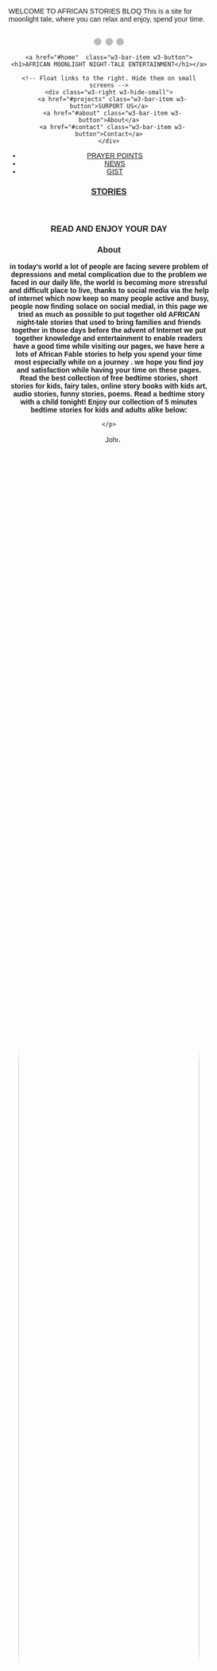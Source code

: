 WELCOME TO AFRICAN STORIES BLOQ
This is a site for moonlight tale, where you can relax and enjoy, spend your time.
<html lang="en-gb" dir="ltr">
<title>AFRICAN MOONLIGHT NIGHT-TALE ENTERTAINMENT</title>

<meta charset="UTF-8">
<meta name="viewport" content="width=device-width, initial-scale=1">
<link rel="stylesheet" href="https://www.w3schools.com/w3css/4/w3.css">
<header background-color="blue">

<style>
* {box-sizing: border-box;}
body {font-family: Verdana, sans-serif;}
.mySlides {display: none;}
img {vertical-align: middle;}

/* Slideshow container */
.slideshow-container {
  max-width: 1000px;
  position: relative;
  margin: auto;
}

/* Caption text */
.text {
  color: #f2f2f2;
  font-size: 15px;
  padding: 8px 12px;
  position: absolute;
  bottom: 8px;
  width: 100%;
  text-align: center;
}

/* Number text (1/3 etc) */
.numbertext {
  color: #f2f2f2;
  font-size: 12px;
  padding: 8px 12px;
  position: absolute;
  top: 0;
}

/* The dots/bullets/indicators */
.dot {
  height: 15px;
  width: 15px;
  margin: 0 2px;
  background-color: #bbb;
  border-radius: 50%;
  display: inline-block;
  transition: background-color 0.6s ease;
}

.active {
  background-color: #717171;
}

/* Fading animation */
.fade {
  -webkit-animation-name: fade;
  -webkit-animation-duration: 1.5s;
  animation-name: fade;
  animation-duration: 1.5s;
}

@-webkit-keyframes fade {
  from {opacity: .4} 
  to {opacity: 1}
}

@keyframes fade {
  from {opacity: .4} 
  to {opacity: 1}
}

/* On smaller screens, decrease text size */
@media only screen and (max-width: 300px) {
  .text {font-size: 11px}
}
body {
  background-color: #RRGGBB;
  width: 100%; 
  
}
section:after {
  content: "";
  display: table;
  clear: both;
}
Title{
background-image: image5.jpg;
 width: 1200; 
 height: 400;
 }
 
  img {
  border-radius: 50%;
}
</style>


<body>




<!-- Slideshow container -->

<div class="slideshow-container">

<div class="mySlides fade">
  <div class="numbertext"></div>
  <img src="image1.jpg" style="width:100%">
</div>

<div class="mySlides fade">
  <div class="numbertext"></div>
  <img src="image2.jpg" style="width:100%">
</div>

<div class="mySlides fade">
  <div class="numbertext"></div>
  <img src="image3.jpg" style="width:100%">
 
</div>

</div>
<br>

<div style="text-align:center">
  <span class="dot"></span> 
  <span class="dot"></span> 
  <span class="dot"></span> 
</div>


<script>
var slideIndex = 0;
showSlides();

function showSlides() {
  var i;
  var slides = document.getElementsByClassName("mySlides");
  var dots = document.getElementsByClassName("dot");
  for (i = 0; i < slides.length; i++) {
    slides[i].style.display = "none";  
  }
  slideIndex++;
  if (slideIndex > slides.length) {slideIndex = 1}    
  for (i = 0; i < dots.length; i++) {
    dots[i].className = dots[i].className.replace(" active", "");
  }
  slides[slideIndex-1].style.display = "block";  
  dots[slideIndex-1].className += " active";
  setTimeout(showSlides, 2000); // Change image every 2 seconds
}
</script>
<script data-ad-client="ca-pub-5928582715400854" async src="https://pagead2.googlesyndication.com/pagead/js/adsbygoogle.js"></script>
<!-- Navbar (sit on top) -->
<div class="w3-float">
  <div class="w3-bar w3-black w3-wide w3-padding w3-card">
 

  
    <a href="#home"  class="w3-bar-item w3-button"> <h1>AFRICAN MOONLIGHT NIGHT-TALE ENTERTAINMENT</h1></a>
	
    <!-- Float links to the right. Hide them on small screens -->
    <div class="w3-right w3-hide-small">
      <a href="#projects" class="w3-bar-item w3-button">SURPORT US</a>
      <a href="#about" class="w3-bar-item w3-button">About</a>
      <a href="#contact" class="w3-bar-item w3-button">Contact</a>
    </div>
  </div>
</div>
<section>
  <nav>
    <ul>
      <li><a href="PRAYER POINTS.html">PRAYER POINTS</a></li>
      <li><a href="https://www.thevillagegist.com/">NEWS</a></li>
      <li><a href="#">GIST</a></li>
    </ul>
  </nav>
  <article>
 

<!-- Header -->
<header class="w3-display-container w3-content w3-wide" style="max-width:1500px;" id="home">

  <div class="w3-display-middle w3-margin-top w3-center">
    <h1 class="w3-xxlarge w3-text-white"> <span class="w3-hide-small w3-text-light-grey"><u>STORIES</u></span></h1>
  </div>
</header>

<!-- Page content -->
<div class="w3-content w3-padding" style="max-width:1564px">

  <!-- Project Section -->
  <div class="w3-container w3-padding-32" id="projects">
    <h3 class="w3-border-bottom w3-border-light-grey w3-padding-16">READ AND ENJOY YOUR DAY</h3>
  </div>


  <!-- About Section -->
  <div class="w3-container w3-padding-32" id="about">
    <h3 class="w3-border-bottom w3-border-light-grey w3-padding-16">About</h3>
    <p><b>in today's world a lot of people are facing severe problem of depressions and metal complication due to the problem we faced in our daily life, the world is becoming more
       	stressful and difficult place to live, thanks to social media via the help of internet which now keep so many people active and busy, people now finding
		solace on social medial, in this page we tried as much as possible to put together old AFRICAN night-tale stories that used to bring families and friends together in those days before the advent of Internet
		we put together knowledge and entertainment to enable readers have a good time while visiting our pages, we have here a lots of African  Fable stories to help you spend your time most especially while on a journey
        . we hope you find joy and satisfaction while having your time on these pages.
Read the best collection of free bedtime stories, short stories for kids, fairy tales, online story books with kids art, audio stories, funny stories, poems. Read a bedtime story with a child tonight! 
Enjoy our collection of 5 minutes bedtime stories for kids and adults alike below:  </b>	
	
    </p>
  </div>

  <div class="w3-row-padding w3-grayscale">
    <div class="w3-col l3 m6 w3-margin-bottom">
      <img src="image6.jpg" alt="John" style="width:95%">
	    <h3><a href="THE LION AND THE RAT.html"><b>THE LION AND THE RAT</b></a></h3>
      
      <p><a href="THE LION AND THE RAT.html"><button class="w3-button w3-light-grey w3-block">VISIT SITE</button></a></p>
    </div>
    <div class="w3-col l3 m6 w3-margin-bottom">
      <img src="image2.jpg" alt="smile" style="width:100%">
      <p><a href="THE TORTOISE AND APIANPIAN.html"><b>THE TORTOISE AND APIANPIAN</b></a></p>
      <p><a href="THE TORTOISE AND APIANPIAN.html"><button class="w3-button w3-light-grey w3-block"><a href="THE TORTOISE AND APIANPIAN.html">VISIT SITE</a></button></a></p>
    </div>
    <div class="w3-col l3 m6 w3-margin-bottom">
      <img src="image3.jpg" alt="tortoise" style="width:100%">
      <h6><a href="THE TORTOISE AND THE MEDICINE MAN.html"><b>THE TORTOISE AND THE MEDICINE MAN</b></a></h6>
      <p><a href="THE TORTOISE AND THE MEDICINE MAN.html"><button class="w3-button w3-light-grey w3-block">VISIT SITE</button></a></p>
    </div>
    <div class="w3-col l3 m6 w3-margin-bottom">
      <img src="image4.jpg" alt="MAMA AFRICAN" style="width:100%"> 

      <h6><a href="TATABIATA AND THE UNKNOW.html">TATABIATA AND THE UNKNOWN MAN</a></h6>
      <p><a href="TATABIATA AND THE UNKNOW.html"><button class="w3-button w3-light-blue w3-block">VISIT SITE</button></a></p>
    </div>
 
  <div class="w3-col l3 m6 w3-margin-bottom">
      <img src="queen.jpg" alt="MAMA AFRICAN" style="width:85%">
      <h6><a href="THE WICKED QUEEN.html">THE WICKED QUEEN</a></h6>
      <p><a href="THE WICKED QUEEN.html"><button class="w3-button w3-light-blue w3-block">VISIT SITE</button></a></p>
 
    </div>
 
  
  
  <p>
  <div class="w3-col l3 m6 w3-margin-bottom">
      <img src="thesleepingqueen.jpg" alt="THE SLEEPING QUEEN" style="width:100%"> 

      <h6><a href="the sleeping princess.html">THE SLEEPING QUEEN</a></h6>
      <p><a href="the sleeping princess.html"><button class="w3-button w3-light-blue w3-block"><a href="the sleeping princess.html">VISIT SITE</a></button></a></p>
    </div>
    
     <div class="w3-col l3 m6 w3-margin-bottom">
      <img src="THE UNKNOWSTRANGER.jpg" alt="MAMA AFRICAN" style="width:85%">
      <h6><a href="THE UNKNOW STRANGER.html">THE UNKNOW STRANGER</a></h6>
     <p><a href="THE UNKNOW STRANGER.html"><button class="w3-button w3-light-blue w3-block">VISIT SITE</button></a></p>
    </div>

  <P>
	 <div class="w3-col l3 m6 w3-margin-bottom">
      <img src="funnyFowl.jpeg" alt="FUNNY FOWL" style="width:85%">
      <h6><a href="FUNNY FOWL.html">THE FUNNY FOWL</a></h6>
     <p><a href="FUNNY FOWL.html"><button class="w3-button w3-light-blue w3-block">VISIT SITE</button></a></p>
    </div>
 
	
	
	 <P>
	 <div class="w3-col l3 m6 w3-margin-bottom">
      <img src="magicpot.jpg" alt="MAGIC POT" style="width:85%">
      <h6><a href="MAGIC POT.html">THE MAGIC POT</a></h6>
     <p><a href="MAGIC POT.html"><button class="w3-button w3-light-blue w3-block">VISIT SITE</button></a></p>
    </div>
  <P>
	<div class="w3-col l3 m6 w3-margin-bottom">
      <img src="theDog.jpg" alt="theDog" style="width:85%">
      <h6><a href="𝗪𝗵𝘆 𝗶𝘀 𝘁𝗵𝗲 𝗱𝗼𝗴 𝗮 𝗯𝗲𝘀𝘁 𝗳𝗿𝗶𝗲𝗻𝗱 𝘁𝗼 𝗺𝗮𝗻.html">MAN AND THE DOG</a></h6>
      <p><a href="𝗪𝗵𝘆 𝗶𝘀 𝘁𝗵𝗲 𝗱𝗼𝗴 𝗮 𝗯𝗲𝘀𝘁 𝗳𝗿𝗶𝗲𝗻𝗱 𝘁𝗼 𝗺𝗮𝗻.html"><button class="w3-button w3-light-blue w3-block">VISIT SITE</button></a></p>
 
    </div>
    </P>
    
   <div class="w3-col l3 m6 w3-margin-bottom">

      <img src="THE CAT IN THE KITCHEN.jpg" alt="theDog" style="width:85%">
      <h6><a href="THE CAT IN THE KITCHEN.html">THE CAT IN THE KITCHEN</a></h6>
      <p><a href="THE CAT IN THE KITCHEN.html"><button class="w3-button w3-light-blue w3-block">VISIT SITE</button></a></p>
 
    </div>
    </P>
    
    <div class="w3-col l3 m6 w3-margin-bottom">

      <img src="THE CUNNY TORTOISE.jpg" alt="theDog" style="width:85%">
      <h6><a href="THE CUNNY TORTOISE.html">THE CUNNY TORTOISE</a></h6>
      <p><a href="THE CUNNY TORTOISE.html"><button class="w3-button w3-light-blue w3-block">VISIT SITE</button></a></p>
 
    </div>
    </P>
    <div class="w3-col l3 m6 w3-margin-bottom">

      <img src=" THE FROG AND HIS WIVES.jpg" alt="theDog" style="width:85%">
      <h6><a href="THE FROG AND HIS WIVES.html"> THE FROG AND HIS WIVES</a></h6>
      <p><a href=" THE FROG AND HIS WIVES.html"><button class="w3-button w3-light-blue w3-block">VISIT SITE</button></a></p>
 
    </div>
    
    <div class="w3-col l3 m6 w3-margin-bottom">
<img src=" THE TWO STRANGERS.jpg" alt="theDog" style="width:85%">
      <h6><a href="THE TWO STRANGERS.html"> THE TWO STRANGERS</a></h6>
      <p><a href="THE TWO STRANGERS.html"><button class="w3-button w3-light-blue w3-block">VISIT SITE</button></a></p>
 
    </div>
 <div class="w3-col l3 m6 w3-margin-bottom">

      <img src="THE MAGIC CROCODILE.jpg" alt="theDog" style="width:85%">
      <h6><a href="THE MAGIC CROCODILE.html"> THE MAGIC CROCODILE</a></h6>
      <p><a href="THE MAGIC CROCODILE.html"><button class="w3-button w3-light-blue w3-block">VISIT SITE</button></a></p>
 
    </div>
   <P>
	
	<div class="w3-col l3 m6 w3-margin-bottom">

      <img src="THE UNLOVING BOY.jpg" alt="theDog" style="width:85%">
      <h6><a href="THE UNLOVING BOY.html">THE UNLOVING BOY</a></h6>
      <p><a href="THE UNLOVING BOY.html"><button class="w3-button w3-light-blue w3-block">VISIT SITE</button></a></p>
 
    </div>
   </p>
   
   <P>
	<div class="w3-col l3 m6 w3-margin-bottom">

      <img src=" CAT AND THE MOUSE.jpg" alt="theDog" style="width:85%">
      <h6><a href=" CAT AND THE MOUSE.html"> CAT AND THE MOUSE</a></h6>
      <p><a href=" CAT AND THE MOUSE.html"><button class="w3-button w3-light-blue w3-block">VISIT SITE</button></a></p>
 
    </div>
   </p>
 
  <P>
	<div class="w3-col l3 m6 w3-margin-bottom">

      <img src=" THE TORTOISE AND THE KING.jpg" alt="theDog" style="width:85%">
      <h6><a href=" THE TORTOISE AND THE KING.html"> THE TORTOISE AND THE KING</a></h6>
      <p><a href=" THE TORTOISE AND THE KING.html"><button class="w3-button w3-light-blue w3-block">VISIT SITE</button></a></p>
 
    </div>
   </p>

  <P>
	<div class="w3-col l3 m6 w3-margin-bottom">

      <img src="  THE MAGIC PYTHON.jpg" alt="theDog" style="width:85%">
      <h6><a href="THE MAGIC PYTHON.html"> THE TORTOISE AND THE KING</a></h6>
      <p><a href=" THE MAGIC PYTHON.html"><button class="w3-button w3-light-blue w3-block">VISIT SITE</button></a></p>
 
    </div>
   </p>
    <p>
   <div class="w3-col l3 m6 w3-margin-bottom">
      <img src="myself.jpg" alt="PASTOR FELIX" style="width:100%">
      <h6><a href="Biography.html">PASTOR FELIX ITAMAN UWAMUSI</a></h6>
      <p><button class="w3-button w3-light-blue w3-block">VISIT SITE</button></p>
    </div>
  </p>
  
 

  <!-- Contact Section -->
  <div class="w3-container w3-padding-32" id="contact">
    <h3 class="w3-border-bottom w3-border-light-grey w3-padding-16">Contact</h3>
    <p>Lets get in touch and talk about your next project.</p>
    <form action="/action_page.php" target="_blank">
      <input class="w3-input w3-border" type="text" placeholder="Name" required name="Name">
      <input class="w3-input w3-section w3-border" type="text" placeholder="Email" required name="Email">
      <input class="w3-input w3-section w3-border" type="text" placeholder="Subject" required name="Subject">
      <input class="w3-input w3-section w3-border" type="text" placeholder="Comment" required name="Comment">
      <button class="w3-button w3-black w3-section" type="submit">
        <i class="fa fa-paper-plane"></i> SEND MESSAGE
      </button>
    </form>
  </div>
  
<!-- Image of location/map -->
<div class="w3-container">
  <img src="/w3images/map.jpg" class="w3-image" style="width:100%">
</div>


<!-- End page content -->



<!-- Footer -->
<footer class="w3-center w3-black w3-padding-16">
  <p>Powered by <a href="https://www.w3schools.com/w3css/default.asp" title="W3.CSS" target="_blank" class="w3-hover-text-green">w3.css</a></p>
</footer>
 <!-- Load Facebook SDK for JavaScript -->
  <div id="fb-root"></div>
  <script>(function(d, s, id) {
    var js, fjs = d.getElementsByTagName(s)[0];
    if (d.getElementById(id)) return;
    js = d.createElement(s); js.id = id;
    js.src = "https://connect.facebook.net/en_US/sdk.js#xfbml=1&version=v3.0";
    fjs.parentNode.insertBefore(js, fjs);
  }(document, 'script', 'facebook-jssdk'));</script>

  <!-- Your share button code -->
  <div class="fb-share-button" 
    data-href="https://www.thevillagegist.com/your-page.html" 
    data-layout="button_count">
  </div>

<a href="https://twitter.com/intent/tweet?screen_name=TwitterDev&ref_src=twsrc%5Etfw" class="twitter-mention-button" data-show-count="false">
Tweet to @TwitterDev</a><script async src="https://platform.twitter.com/widgets.js" charset="utf-8"></script>
<a href="https://twitter.com/TwitterDev?ref_src=twsrc%5Etfw" class="twitter-follow-button" data-show-count="false">
Follow @TwitterDev</a><script async src="https://platform.twitter.com/widgets.js" charset="utf-8"></script>
<a href="https://twitter.com/share?ref_src=twsrc%5Etfw" class="twitter-share-button" data-show-count="false">Tweet
</a><script async src="https://platform.twitter.com/widgets.js" charset="utf-8"></script>


